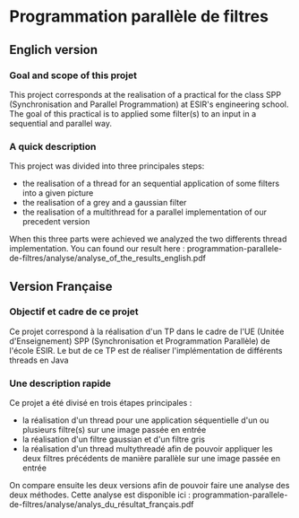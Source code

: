 # Programmation parallèle de filtres

## Englich version

### Goal and scope of this projet

This project corresponds at the realisation of a practical for the class SPP (Synchronisation and Parallel Programmation) at ESIR's engineering school.
The goal of this practical is to applied some filter(s) to an input in a sequential and parallel way.

### A quick description

This project was divided into three principales steps:

- the realisation of a thread for an sequential application of some filters into a given picture
- the realisation of a grey and a gaussian filter
- the realisation of a multithread for a parallel implementation of our precedent version

When this three parts were achieved we analyzed the two differents thread implementation. You can found our result here : programmation-parallele-de-filtres/analyse/analyse_of_the_results_english.pdf

## Version Française

### Objectif et cadre de ce projet

Ce projet correspond à la réalisation d'un TP dans le cadre de l'UE (Unitée d'Enseignement) SPP (Synchronisation et Programmation Parallèle) de l'école ESIR.
Le but de ce TP est de réaliser l'implémentation de différents threads en Java

### Une description rapide

Ce projet a été divisé en trois étapes principales :

- la réalisation d'un thread pour une application séquentielle d'un ou plusieurs filtre(s) sur une image passée en entrée
- la réalisation d'un filtre gaussian et d'un filtre gris 
- la réalisation d'un thread multythreadé afin de pouvoir appliquer les deux filtres précédents de manière parallèle sur une image passée en entrée

On compare ensuite les deux versions afin de pouvoir faire une analyse des deux méthodes. Cette analyse est disponible ici : programmation-parallele-de-filtres/analyse/analys_du_résultat_français.pdf
